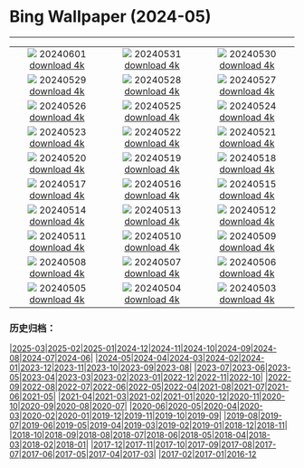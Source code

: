 # Bing Wallpaper (2024-05)
**************
| | | |
| :----: | :----: | :----: |
| ![](https://www.bing.com/th?id=OHR.PrideMonthSF_IT-IT0189244856_1920x1080.jpg) 20240601 [download 4k](https://www.bing.com/th?id=OHR.PrideMonthSF_IT-IT0189244856_UHD.jpg) | ![](https://www.bing.com/th?id=OHR.YorkshireDalesNP_IT-IT9821537287_1920x1080.jpg) 20240531 [download 4k](https://www.bing.com/th?id=OHR.YorkshireDalesNP_IT-IT9821537287_UHD.jpg) | ![](https://www.bing.com/th?id=OHR.Everglades90th_IT-IT9833292741_1920x1080.jpg) 20240530 [download 4k](https://www.bing.com/th?id=OHR.Everglades90th_IT-IT9833292741_UHD.jpg) |
| ![](https://www.bing.com/th?id=OHR.MullOtter_IT-IT5835725538_1920x1080.jpg) 20240529 [download 4k](https://www.bing.com/th?id=OHR.MullOtter_IT-IT5835725538_UHD.jpg) | ![](https://www.bing.com/th?id=OHR.MeteoraMonastery_IT-IT6224656516_1920x1080.jpg) 20240528 [download 4k](https://www.bing.com/th?id=OHR.MeteoraMonastery_IT-IT6224656516_UHD.jpg) | ![](https://www.bing.com/th?id=OHR.SestriLevante_IT-IT7994211355_1920x1080.jpg) 20240527 [download 4k](https://www.bing.com/th?id=OHR.SestriLevante_IT-IT7994211355_UHD.jpg) |
| ![](https://www.bing.com/th?id=OHR.MethowWildflowers_IT-IT7261352417_1920x1080.jpg) 20240526 [download 4k](https://www.bing.com/th?id=OHR.MethowWildflowers_IT-IT7261352417_UHD.jpg) | ![](https://www.bing.com/th?id=OHR.MoroccoBenhaddou_IT-IT7804111538_1920x1080.jpg) 20240525 [download 4k](https://www.bing.com/th?id=OHR.MoroccoBenhaddou_IT-IT7804111538_UHD.jpg) | ![](https://www.bing.com/th?id=OHR.OrdesaNationalPark_IT-IT5681157201_1920x1080.jpg) 20240524 [download 4k](https://www.bing.com/th?id=OHR.OrdesaNationalPark_IT-IT5681157201_UHD.jpg) |
| ![](https://www.bing.com/th?id=OHR.IndianStarTortoise_IT-IT5611549896_1920x1080.jpg) 20240523 [download 4k](https://www.bing.com/th?id=OHR.IndianStarTortoise_IT-IT5611549896_UHD.jpg) | ![](https://www.bing.com/th?id=OHR.SnowGumTasmania_IT-IT5111843479_1920x1080.jpg) 20240522 [download 4k](https://www.bing.com/th?id=OHR.SnowGumTasmania_IT-IT5111843479_UHD.jpg) | ![](https://www.bing.com/th?id=OHR.MalaysiaTea_IT-IT5477437805_1920x1080.jpg) 20240521 [download 4k](https://www.bing.com/th?id=OHR.MalaysiaTea_IT-IT5477437805_UHD.jpg) |
| ![](https://www.bing.com/th?id=OHR.HoneycombBee_IT-IT9529563707_1920x1080.jpg) 20240520 [download 4k](https://www.bing.com/th?id=OHR.HoneycombBee_IT-IT9529563707_UHD.jpg) | ![](https://www.bing.com/th?id=OHR.VernazzaItaly_IT-IT4901627475_1920x1080.jpg) 20240519 [download 4k](https://www.bing.com/th?id=OHR.VernazzaItaly_IT-IT4901627475_UHD.jpg) | ![](https://www.bing.com/th?id=OHR.MuseumWhale_IT-IT4738172799_1920x1080.jpg) 20240518 [download 4k](https://www.bing.com/th?id=OHR.MuseumWhale_IT-IT4738172799_UHD.jpg) |
| ![](https://www.bing.com/th?id=OHR.BergamoAlta_IT-IT3472701981_1920x1080.jpg) 20240517 [download 4k](https://www.bing.com/th?id=OHR.BergamoAlta_IT-IT3472701981_UHD.jpg) | ![](https://www.bing.com/th?id=OHR.DayOfLight_IT-IT0477712926_1920x1080.jpg) 20240516 [download 4k](https://www.bing.com/th?id=OHR.DayOfLight_IT-IT0477712926_UHD.jpg) | ![](https://www.bing.com/th?id=OHR.BlueCityIndia_IT-IT7121297677_1920x1080.jpg) 20240515 [download 4k](https://www.bing.com/th?id=OHR.BlueCityIndia_IT-IT7121297677_UHD.jpg) |
| ![](https://www.bing.com/th?id=OHR.CarlsbadNP_IT-IT7707347019_1920x1080.jpg) 20240514 [download 4k](https://www.bing.com/th?id=OHR.CarlsbadNP_IT-IT7707347019_UHD.jpg) | ![](https://www.bing.com/th?id=OHR.NamibiaCanyon_IT-IT9781699785_1920x1080.jpg) 20240513 [download 4k](https://www.bing.com/th?id=OHR.NamibiaCanyon_IT-IT9781699785_UHD.jpg) | ![](https://www.bing.com/th?id=OHR.BabyDolphinMom_IT-IT8782194786_1920x1080.jpg) 20240512 [download 4k](https://www.bing.com/th?id=OHR.BabyDolphinMom_IT-IT8782194786_UHD.jpg) |
| ![](https://www.bing.com/th?id=OHR.TexasIndigoBunting_IT-IT9364925475_1920x1080.jpg) 20240511 [download 4k](https://www.bing.com/th?id=OHR.TexasIndigoBunting_IT-IT9364925475_UHD.jpg) | ![](https://www.bing.com/th?id=OHR.MisoolRajaAmpat_IT-IT8362086795_1920x1080.jpg) 20240510 [download 4k](https://www.bing.com/th?id=OHR.MisoolRajaAmpat_IT-IT8362086795_UHD.jpg) | ![](https://www.bing.com/th?id=OHR.EmirganPark_IT-IT4111429731_1920x1080.jpg) 20240509 [download 4k](https://www.bing.com/th?id=OHR.EmirganPark_IT-IT4111429731_UHD.jpg) |
| ![](https://www.bing.com/th?id=OHR.PortMarseille_IT-IT2921013222_1920x1080.jpg) 20240508 [download 4k](https://www.bing.com/th?id=OHR.PortMarseille_IT-IT2921013222_UHD.jpg) | ![](https://www.bing.com/th?id=OHR.LaGeriaLanzarote_IT-IT5537790219_1920x1080.jpg) 20240507 [download 4k](https://www.bing.com/th?id=OHR.LaGeriaLanzarote_IT-IT5537790219_UHD.jpg) | ![](https://www.bing.com/th?id=OHR.JediMonastery_IT-IT4680145020_1920x1080.jpg) 20240506 [download 4k](https://www.bing.com/th?id=OHR.JediMonastery_IT-IT4680145020_UHD.jpg) |
| ![](https://www.bing.com/th?id=OHR.OrkneyStones_IT-IT2078101217_1920x1080.jpg) 20240505 [download 4k](https://www.bing.com/th?id=OHR.OrkneyStones_IT-IT2078101217_UHD.jpg) | ![](https://www.bing.com/th?id=OHR.GirodItalia2024_IT-IT9407204320_1920x1080.jpg) 20240504 [download 4k](https://www.bing.com/th?id=OHR.GirodItalia2024_IT-IT9407204320_UHD.jpg) | ![](https://www.bing.com/th?id=OHR.SonoranSpring_IT-IT9351993894_1920x1080.jpg) 20240503 [download 4k](https://www.bing.com/th?id=OHR.SonoranSpring_IT-IT9351993894_UHD.jpg) |

### 历史归档：

|[2025-03](/../2025-03/2025-03.md)|[2025-02](/../2025-02/2025-02.md)|[2025-01](/../2025-01/2025-01.md)|[2024-12](/../2024-12/2024-12.md)|[2024-11](/../2024-11/2024-11.md)|[2024-10](/../2024-10/2024-10.md)|[2024-09](/../2024-09/2024-09.md)|[2024-08](/../2024-08/2024-08.md)|[2024-07](/../2024-07/2024-07.md)|[2024-06](/../2024-06/2024-06.md)|
|[2024-05](/2024-05.md)|[2024-04](/../2024-04/2024-04.md)|[2024-03](/../2024-03/2024-03.md)|[2024-02](/../2024-02/2024-02.md)|[2024-01](/../2024-01/2024-01.md)|[2023-12](/../2023-12/2023-12.md)|[2023-11](/../2023-11/2023-11.md)|[2023-10](/../2023-10/2023-10.md)|[2023-09](/../2023-09/2023-09.md)|[2023-08](/../2023-08/2023-08.md)|
|[2023-07](/../2023-07/2023-07.md)|[2023-06](/../2023-06/2023-06.md)|[2023-05](/../2023-05/2023-05.md)|[2023-04](/../2023-04/2023-04.md)|[2023-03](/../2023-03/2023-03.md)|[2023-02](/../2023-02/2023-02.md)|[2023-01](/../2023-01/2023-01.md)|[2022-12](/../2022-12/2022-12.md)|[2022-11](/../2022-11/2022-11.md)|[2022-10](/../2022-10/2022-10.md)|
|[2022-09](/../2022-09/2022-09.md)|[2022-08](/../2022-08/2022-08.md)|[2022-07](/../2022-07/2022-07.md)|[2022-06](/../2022-06/2022-06.md)|[2022-05](/../2022-05/2022-05.md)|[2022-04](/../2022-04/2022-04.md)|[2021-08](/../2021-08/2021-08.md)|[2021-07](/../2021-07/2021-07.md)|[2021-06](/../2021-06/2021-06.md)|[2021-05](/../2021-05/2021-05.md)|
|[2021-04](/../2021-04/2021-04.md)|[2021-03](/../2021-03/2021-03.md)|[2021-02](/../2021-02/2021-02.md)|[2021-01](/../2021-01/2021-01.md)|[2020-12](/../2020-12/2020-12.md)|[2020-11](/../2020-11/2020-11.md)|[2020-10](/../2020-10/2020-10.md)|[2020-09](/../2020-09/2020-09.md)|[2020-08](/../2020-08/2020-08.md)|[2020-07](/../2020-07/2020-07.md)|
|[2020-06](/../2020-06/2020-06.md)|[2020-05](/../2020-05/2020-05.md)|[2020-04](/../2020-04/2020-04.md)|[2020-03](/../2020-03/2020-03.md)|[2020-02](/../2020-02/2020-02.md)|[2020-01](/../2020-01/2020-01.md)|[2019-12](/../2019-12/2019-12.md)|[2019-11](/../2019-11/2019-11.md)|[2019-10](/../2019-10/2019-10.md)|[2019-09](/../2019-09/2019-09.md)|
|[2019-08](/../2019-08/2019-08.md)|[2019-07](/../2019-07/2019-07.md)|[2019-06](/../2019-06/2019-06.md)|[2019-05](/../2019-05/2019-05.md)|[2019-04](/../2019-04/2019-04.md)|[2019-03](/../2019-03/2019-03.md)|[2019-02](/../2019-02/2019-02.md)|[2019-01](/../2019-01/2019-01.md)|[2018-12](/../2018-12/2018-12.md)|[2018-11](/../2018-11/2018-11.md)|
|[2018-10](/../2018-10/2018-10.md)|[2018-09](/../2018-09/2018-09.md)|[2018-08](/../2018-08/2018-08.md)|[2018-07](/../2018-07/2018-07.md)|[2018-06](/../2018-06/2018-06.md)|[2018-05](/../2018-05/2018-05.md)|[2018-04](/../2018-04/2018-04.md)|[2018-03](/../2018-03/2018-03.md)|[2018-02](/../2018-02/2018-02.md)|[2018-01](/../2018-01/2018-01.md)|
|[2017-12](/../2017-12/2017-12.md)|[2017-11](/../2017-11/2017-11.md)|[2017-10](/../2017-10/2017-10.md)|[2017-09](/../2017-09/2017-09.md)|[2017-08](/../2017-08/2017-08.md)|[2017-07](/../2017-07/2017-07.md)|[2017-06](/../2017-06/2017-06.md)|[2017-05](/../2017-05/2017-05.md)|[2017-04](/../2017-04/2017-04.md)|[2017-03](/../2017-03/2017-03.md)|
|[2017-02](/../2017-02/2017-02.md)|[2017-01](/../2017-01/2017-01.md)|[2016-12](/../2016-12/2016-12.md)
